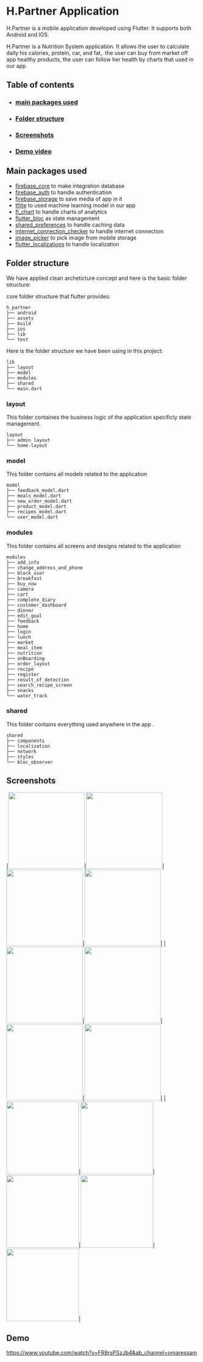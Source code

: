 # H.Partner Application
H.Partner is a mobile application developed using Flutter. It supports both Android and IOS.

H.Partner is a Nutrition System application. It allows the user to calculate daily his calories, protein, car, and fat,.
the user can buy from market off app healthy products,
the user can follow her health by charts that used in our app

## Table of contents
- ### [main packages used](https://github.com/Atevaz/health_partner/edit/master/README.md#main-packages-used)
- ### [Folder structure](https://github.com/Atevaz/health_partner/edit/master/README.md#folder-structure)
- ### [Screenshots](https://github.com/Atevaz/health_partner/edit/master/README.md#screenshots)
- ### [Demo video](https://github.com/Atevaz/health_partner/edit/master/README.md#demo-video)

## Main packages used
- [firebase_core](https://pub.dev/packages/firebase_core) to make integration database
- [firebase_auth](https://pub.dev/packages/firebase_auth) to handle authentication
- [firebase_storage](https://pub.dev/packages/firebase_storage) to save media of app in it
- [tflite](https://pub.dev/packages/tflite) to used machine learning model in our app
- [fl_chart](https://pub.dev/packages/fl_chart) to handle charts of analytics
- [flutter_bloc](https://pub.dev/packages/flutter_bloc) as state management
- [shared_preferences](https://pub.dev/packages/shared_preferences) to handle caching data
- [internet_connection_checker](https://pub.dev/packages/internet_connection_checker) to handle internet connection
- [image_picker](https://pub.dev/packages/image_picker) to pick image from mobile storage
- [flutter_localizations](https://pub.dev/packages/easy_localization) to handle localization

## Folder structure
We have applied clean archeticture concept and here is the basic folder structure:

core folder structure that flutter provides:

```
h_partner
├── android
├── assets
├── build
├── ios
├── lib
└── test

```

Here is the folder structure we have been using in this project:
```
lib
├── layout
├── model
├── modules
├── shared
└── main.dart
```

### layout
This folder containes the business logic of the application specificly state management.

```
layout
├── admin layout
└── home-layout
```

### model
This folder contains all models related to the application
```
model
├── feedback_model.dart
├── meals_model.dart
├── new_order_model.dart
├── product_model.dart
├── recipes_model.dart
└── user_model.dart
```

### modules
This folder contains all screens and designs related to the application
```
modules
├── add_info
├── change_address_and_phone
├── block_user
├── breakfast
├── buy_now
├── camera
├── cart
├── complete_diary
├── customer_dashboard
├── dinner
├── edit_goal
├── feedback
├── home
├── login
├── lunch
├── market
├── meal_item
├── nutrition
├── onBoarding
├── order_layout
├── recipe
├── register
├── result_of_detection
├── search_recipe_screen
├── snacks
└── water_track
```

### shared
This folder contains everything used anywhere in the app .
```
shared
├── components
├── localization
├── network
├── styles
└── bloc_observer
```
## Screenshots
|<img src="https://user-images.githubusercontent.com/101355785/194030068-629ee6ee-84ef-453b-9ec5-d22d9cdddddb.jpg" width ="200">|<img src="https://user-images.githubusercontent.com/101355785/194030092-84584391-dbbe-4e66-a819-f0f063e38f64.jpg" width="200">|<img src="https://user-images.githubusercontent.com/101355785/194030115-f1279a10-bdcc-4bae-8951-d45e33ca1565.jpg" width="200">|<img src="https://user-images.githubusercontent.com/101355785/194030133-1847ac30-990c-4091-ba00-72af9583c966.jpg" width ="200">|
|<img src="https://user-images.githubusercontent.com/101355785/194031475-177b5bc4-97df-416b-948f-5a62bf84e32b.jpg" width ="200">|<img src="https://user-images.githubusercontent.com/101355785/194031485-7e578c08-3df8-4631-b74c-668d5c56ee77.jpg" width="200">|<img src="https://user-images.githubusercontent.com/101355785/194031489-a793d491-e95d-450e-a042-f239a00db293.jpg" width="200">|<img src="https://user-images.githubusercontent.com/101355785/194031495-42e3638b-af0b-460f-bc02-406bb95b1713.jpg" width ="200">|
|<img src="https://user-images.githubusercontent.com/101355785/194046352-a6b0d6cf-ed0e-4bff-8c22-6adf40451907.jpg" width ="190">|<img src="https://user-images.githubusercontent.com/101355785/194046362-9f47687e-eb3c-49eb-a4a8-90c1226e54cd.jpg" width="190">|<img src="https://user-images.githubusercontent.com/101355785/194046367-e1d9497b-7a6f-4620-973a-c3b91ced1a1d.jpg" width="190">|<img src="https://user-images.githubusercontent.com/101355785/194046369-0dbb1b09-4fb8-4799-ac44-876dd9ae7a9b.jpg" width ="190">|<img src="https://user-images.githubusercontent.com/101355785/194046378-dbcb5d83-479c-4fec-9246-06d4817c8af8.jpg" width ="190">|




## Demo

https://www.youtube.com/watch?v=FR8rsPSzJb4&ab_channel=omaressam

